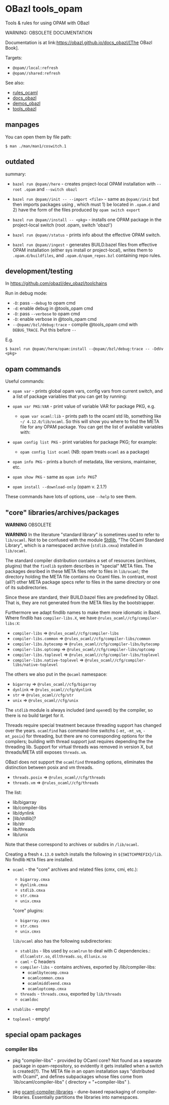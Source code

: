 # OBazl tools_opam
Tools & rules for using OPAM with OBazl

WARNING: OBSOLETE DOCUMENTATION

Documentation is at link:https://obazl.github.io/docs_obazl/[The OBazl Book].

Targets:

* `@opam//local:refresh`
* `@opam//shared:refresh`


See also:

* [rules_ocaml](https://github.com/obazl/rules_ocaml)
* [docs_obazl](https://obazl.github.io/docs_obazl)
* [demos_obazl](https://github.com/obazl/demos_obazl)
* [tools_obazl](https://github.com/obazl/tools_obazl)

## manpages

You can open them by file path:

`$ man ./man/man1/coswitch.1`

## outdated
summary:

* `bazel run @opam//here` - creates project-local OPAM installation
  with `--root .opam` and `--switch obazl`

* `bazel run @opam//init -- --import <file>` - same as `@opam//init`
  but then imports packages using <file>, which must 1) be located in
  `.opam.d` and 2) have the form of the files produced by `opam switch
  export`

* `bazel run @opam//install -- <pkg>` - installs one OPAM package in
  the project-local switch (root .opam, switch 'obazl')

* `bazel run @opam//status` - prints info about the effective OPAM switch.

* `bazel run @opam//ingest` - generates BUILD.bazel files from
  effective OPAM installation (either sys install or project-local),
  writes them to `.opam.d/buildfiles`, and `.opam.d/opam_repos.bzl`
  containing repo rules.


## development/testing

In https://github.com/obazl/dev_obazl/toolchains

Run in debug mode:

* `-D`: pass `--debug` to opam cmd
* `-d`: enable debug in @tools_opam cmd
* `-D`: pass `--verbose` to opam cmd
* `-D`: enable verbose in @tools_opam cmd
* `--@opam//bzl/debug:trace` - compile @tools_opam cmd with `DEBUG_TRACE`. Put this before `--`

E.g.

`$ bazel run @opam//here/opam:install --@opam//bzl/debug:trace -- -DdVv <pkg>`

## opam commands

Useful commands:

* `opam var` - prints global opam vars, config vars from current
  switch, and a list of package variables that you can get by running:
* `opam var PKG:VAR` - print value of variable VAR for package PKG, e.g.
  * `opam var ocaml:lib` - prints path to the ocaml std lib, something like `~/
4.12.0/lib/ocaml`. So this will show you where to find the META file for any OPAM package.
    You can get the list of available variables with:
* `opam config list PKG` - print variables for package PKG; for
  example:
  * `opam config list ocaml` (NB: opam treats `ocaml` as a package)
* `opam info PKG` - prints a bunch of metadata, like versions, maintainer, etc.
* `opam show PKG` - same as `opam info PKG`?

* `opam install --download-only` (opam v. 2.1.?)

These commands have lots of options, use `--help` to see them.

## "core" libraries/archives/packages

**WARNING** OBSOLETE

**WARNING** In the literature "standard library" is sometimes used to
refer to `lib/ocaml`. Not to be confused with the module
[Stdlib](https://ocaml.org/api/Stdlib.html), "The OCaml Standard
Library", which is a namespaced archive (`stdlib.cmxa`) installed in
`lib/ocaml`.

The standard compiler distribution contains a set of resources
(archives, plugins) that the `findlib` system describes in "special"
META files. The packages desribed in these META files refer to files
in `lib/ocaml`; the directory holding the META file contains no Ocaml
files. In contrast, most (all?) other META package specs refer to
files in the same directory or one of its subdirectories.

Since these are standard, their BUILD.bazel files are predefined by
OBazl. That is, they are not generated from the META files by the
bootstrapper.

Furthermore we adapt findlib names to make them more idiomatic in
Bazel. Where findlib has `compiler-libs.X`, we have
`@rules_ocaml//cfg/compiler-libs:X`:

* `compiler-libs` => `@rules_ocaml//cfg/compiler-libs`
* `compiler-libs.common` => `@rules_ocaml//cfg/compiler-libs/common`
* `compiler-libs.bytecomp` => `@rules_ocaml//cfg/compiler-libs/bytecomp`
* `compiler-libs.optcomp` => `@rules_ocaml//cfg/compiler-libs/optcomp`
* `compiler-libs.toplevel` => `@rules_ocaml//cfg/compiler-libs/toplevel`
* `compiler-libs.native-toplevel` => `@rules_ocaml//cfg/compiler-libs/native-toplevel`

The others we also put in the `@ocaml` namespace:

* `bigarray` => `@rules_ocaml//cfg/bigarray`
* `dynlink`  =>  `@rules_ocaml//cfg/dynlink`
* `str` => `@rules_ocaml//cfg/str`
* `unix` => `@rules_ocaml//cfg/unix`

The `stdlib` module is always included (and `open`ed) by the compiler,
so there is no build target for it.

Threads require special treatment because threading support has
changed over the years. `ocamlfind` has command-line switchs (`-mt`,
`-mt_vm`, `-mt_posix`) for threading, but there are no corresponding
options for the compilers; building with thread support just requires
depending the the threading lib. Support for virtual threads was
removed in version X, but threads/META still exposes `threads.vm`.

OBazl does not support the `ocamlfind` threading options, eliminates
the distinction between posix and vm threads.

* `threads.posix` => `@rules_ocaml//cfg/threads`
* `threads.vm`    =>  `@rules_ocaml//cfg/threads`

The list:

* lib/bigarray
* lib/compiler-libs
* lib/dynlink
* [lib/stdlib]?
* lib/str
* lib/threads
* lib/unix

Note that these correspond to archives or subdirs in `/lib/ocaml`.

Creating a fresh `4.13.0` switch installs the following in
`${SWITCHPREFIX}/lib`.  No findlib `META` files are installed.

* `ocaml` - the "core" archives and related files (cmx, cmi, etc.):
  * `bigarray.cmxa`
  * `dynlink.cmxa`
  * `stdlib.cmxa`
  * `str.cmxa`
  * `unix.cmxa`

  "core" plugins:
  * `bigarray.cmxs`
  * `str.cmxs`
  * `unix.cmxs`

  `lib/ocaml` also has the following subdirectories:

  * `stublibs` - libs used by `ocamlrun` to deal with C dependencies.: `dllcamlstr.so`, `dllthreads.so`, `dllunix.so`
  * `caml` - C headers
  * `compiler-libs` - contains archives, exported by /lib/compiler-libs:
    * `ocamlbytecomp.cmxa`
    * `ocamlcommon.cmxa`
    * `ocamlmiddleend.cmxa`
    * `ocamloptcomp.cmxa`
  * `threads` - `threads.cmxa`, exported by `lib/threads`
  * `ocamldoc`

* `stublibs` - empty!

* `toplevel` - empty!

## special opam packages

### compiler libs

* pkg "compiler-libs" - provided by OCaml core? Not found as a
  separate package in opam-repository, so evidently it gets installed
  when a switch is created(?). The META file in an opam installation says
  "distributed with Ocaml", and defines subpackages whose files come
  from `lib/ocaml/compiler-libs" ( directory = "+compiler-libs" ).

* pkg [ocaml-compiler-libraries](https://github.com/janestreet/ocaml-compiler-libs) - dune-based repackaging of compiler-libraries.  Essentially partitions the libraries into namespaces.

